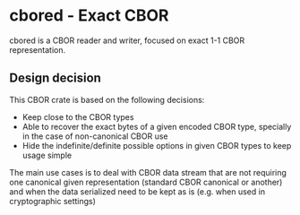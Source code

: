 # cbored - Exact CBOR

cbored is a CBOR reader and writer, focused on exact 1-1 CBOR representation.

## Design decision

This CBOR crate is based on the following decisions:

* Keep close to the CBOR types
* Able to recover the exact bytes of a given encoded CBOR type, specially in the case of non-canonical CBOR use
* Hide the indefinite/definite possible options in given CBOR types to keep usage simple

The main use cases is to deal with CBOR data stream that are not requiring one
canonical given representation (standard CBOR canonical or another) and when the
data serialized need to be kept as is (e.g. when used in cryptographic settings)
